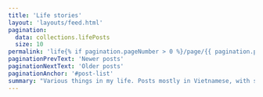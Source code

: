```yaml
---
title: 'Life stories'
layout: 'layouts/feed.html'
pagination:
  data: collections.lifePosts
  size: 10
permalink: 'life{% if pagination.pageNumber > 0 %}/page/{{ pagination.pageNumber }}{% endif %}/index.html'
paginationPrevText: 'Newer posts'
paginationNextText: 'Older posts'
paginationAnchor: '#post-list'
summary: "Various things in my life. Posts mostly in Vietnamese, with some in English."
---
```


